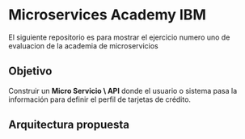 # Microservices Academy IBM
El siguiente repositorio es para mostrar el ejercicio numero uno de evaluacion de la academia de microservicios

## Objetivo 
Construir un __Micro Servicio \ API__ donde el usuario o sistema pasa la información para definir el perfil de tarjetas de crédito.

## Arquitectura propuesta


